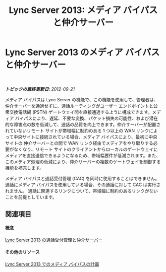 ﻿---
title: 'Lync Server 2013: メディア バイパスと仲介サーバー'
TOCTitle: メディア バイパスと仲介サーバー
ms:assetid: 8ed35f95-05cd-4b5d-8470-442d2323df71
ms:mtpsurl: https://technet.microsoft.com/ja-jp/library/Gg398719(v=OCS.15)
ms:contentKeyID: 48272849
ms.date: 05/19/2016
mtps_version: v=OCS.15
ms.translationtype: HT
---

# Lync Server 2013 のメディア バイパスと仲介サーバー

 

_**トピックの最終更新日:** 2012-09-21_

メディア バイパスは Lync Server の機能で、この機能を使用して、管理者は、仲介サーバーを通過せずに、通話ルーティングがユーザー エンドポイントと公衆交換電話網 (PSTN) ゲートウェイ間を直接通過するように構成できます。メディア バイパスにより、遅延、不要な変換、パケット損失の可能性、および潜在的な障害点の数を低減して、通話の品質を向上できます。仲介サーバーが配置されていないリモート サイトが帯域幅に制約のある 1 つ以上の WAN リンクによって中央サイトに接続されている場合、メディア バイパスにより、最初に中央サイトの 仲介サーバーとの間で WAN リンク経由でメディアをやり取りする必要がなくなり、リモート サイトのクライアントからローカルのゲートウェイにメディアを直接送信できるようになるため、帯域幅要件が低減されます。また、このメディア処理の低減により、仲介サーバーの複数のゲートウェイを制御する機能を補完します。

メディア バイパスと通話受付管理 (CAC) を同時に使用することはできません。 通話にメディア バイパスを使用している場合、その通話に対して CAC は実行されません。 通話に関連するリンクについて、帯域幅に制約のあるリンクがないことを前提としています。

## 関連項目

#### 概念

[Lync Server 2013 の通話受付管理と仲介サーバー](lync-server-2013-call-admission-control-and-mediation-server.md)  

#### その他のリソース

[Lync Server 2013 でのメディア バイパスの計画](lync-server-2013-planning-for-media-bypass.md)

